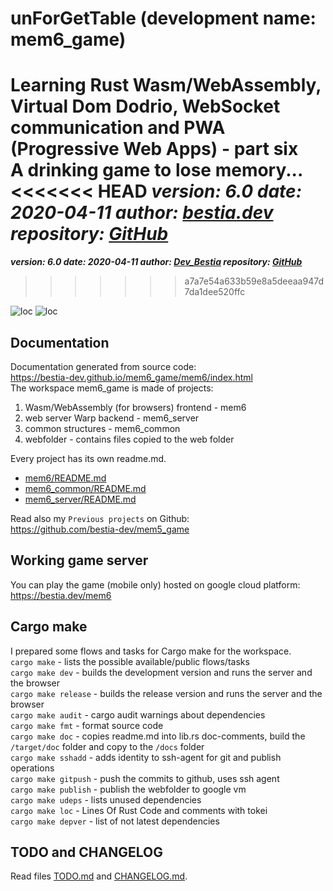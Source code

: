 # unForGetTable (development name: mem6_game)

**Learning Rust Wasm/WebAssembly, Virtual Dom Dodrio, WebSocket communication and PWA (Progressive Web Apps) - part six**  
**A drinking game to lose memory...**  
<<<<<<< HEAD
***version: 6.0  date: 2020-04-11 author: [bestia.dev](https://bestia.dev) repository: [GitHub](https://github.com/bestia-dev/mem6)***  
=======
***version: 6.0  date: 2020-04-11 author: [Dev_Bestia](https://bestia.dev) repository: [GitHub](https://github.com/LucianoBestia/mem6_game)***  
>>>>>>> a7a7e54a633b59e8a5deeaa947d7da1dee520ffc

![loc](https://img.shields.io/badge/lines_of_Rust_code-3129-success)
![loc](https://img.shields.io/badge/lines_of_docs/comments-1335-informational)

## Documentation

Documentation generated from source code:  
<https://bestia-dev.github.io/mem6_game/mem6/index.html>  
The workspace mem6_game is made of projects:  

1. Wasm/WebAssembly (for browsers) frontend - mem6  
2. web server Warp backend - mem6_server  
3. common structures - mem6_common  
4. webfolder - contains files copied to the web folder

Every project has its own readme.md.  

- [mem6/README.md](
https://github.com/bestia-dev/mem6_game/blob/master/mem6/README.md)  
- [mem6_common/README.md](https://github.com/bestia-dev/mem6_game/blob/master/mem6_common/README.md)  
- [mem6_server/README.md](https://github.com/bestia-dev/mem6_game/blob/master/mem6_server/README.md)  
  
Read also my `Previous projects` on Github:  
<https://github.com/bestia-dev/mem5_game>  

## Working game server

You can play the game (mobile only) hosted on google cloud platform:  
<https://bestia.dev/mem6>  

## Cargo make

I prepared some flows and tasks for Cargo make for the workspace.  
`cargo make` - lists the possible available/public flows/tasks  
`cargo make dev` - builds the development version and runs the server and the browser  
`cargo make release` - builds the release version and runs the server and the browser  
`cargo make audit` - cargo audit warnings about dependencies  
`cargo make fmt` - format source code  
`cargo make doc` - copies readme.md into lib.rs doc-comments, build the `/target/doc` folder and copy to the `/docs` folder  
`cargo make sshadd` - adds identity to ssh-agent for git and publish operations  
`cargo make gitpush` - push the commits to github, uses ssh agent  
`cargo make publish` - publish the webfolder to google vm  
`cargo make udeps` - lists unused dependencies  
`cargo make loc` - Lines Of Rust Code and comments with tokei  
`cargo make depver` - list of not latest dependencies  

## TODO and CHANGELOG

Read files [TODO.md](https://github.com/bestia-dev/mem6_game/blob/master/TODO.md) and [CHANGELOG.md](https://github.com/bestia-dev/mem6_game/blob/master/CHANGELOG.md).  
